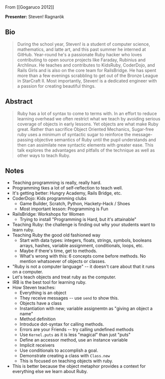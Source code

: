 From [[Gogaruco 2012]]

**Presenter:** Steven! Ragnarök

## Bio

> During the school year, Steven! is a student of computer science,
> mathematics, and latte art, and this past summer he interned at
> GitHub. Year-round he's a passionate Ruby hacker who loves
> contributing to open source projects like Faraday, Rubinius and
> Archlinux. He teaches and contributes to KidsRuby, CoderDojo, and
> Rails Girls and is also on the core team for RailsBridge. He has spent
> more than a few evenings scrabbling to get out of the Bronze League in
> StarCraft II. Most importantly, Steven! is a dedicated engineer with a
> passion for creating beautiful things.

## Abstract

> Ruby has a lot of syntax to come to terms with. In an effort to reduce
> learning overhead we often restrict what we teach by avoiding serious
> coverage of objects in early lessons. Yet objects are what make Ruby
> great. Rather than sacrifice Object Oriented Mechanics, Sugar-free
> ruby uses a minimum of syntactic sugar to reinforce the
> message-passing objective semantics of Ruby until the pupil
> understands and then can assimilate new syntactic elements with
> greater ease. This talk explores the advantages and pitfalls of the
> technique as well as other ways to teach Ruby.

## Notes

* Teaching programming is really, really hard.
* Programming tkes a lot of self-reflection to teach well.
* It's getting better: Hungry Academy, Rails Bridge, etc.
* CoderDojo: Kids programming clubs
  * Game Builder, Scratch, Python, Hackety-Hack / Shoes
  * Most important lesson: Programming is Fun
* RailsBridge: Workshops for Women
  * Trying to install "Programming is Hard, but it's attainable"
* Teaching Ruby: the challenge is finding out why your students want to
  learn ruby.
* Teaching Ruby the good old fashioned way
  * Start with data types: integers, floats, strings, symbols, booleans
    arrays, hashes, variable assignment, conditionals, loops, etc.
  * Maybe if there's time, get to methods.
  * What's wrong with this: 6 concepts come before methods.
    No mention whatsoever of objects or classes.
* "Ruby is not a computer language" -- it doesn't care about
  that it runs on a computer.
* Let's teach objects and treat ruby as the computer.
* IRB is the best tool for learning ruby.
* How Steven teaches:
  * Everything is an object
  * They receive messages -- use `send` to show this.
  * Objects have a class
  * Instantiation with new; variable assignemtn as "giving an object a
    name"
  * Method definition
  * Introduce dot-syntax for calling methods.
  * Errors are your Friends -- try calling undefined methods
  * Use `Kernel.puts` as it is less "magical" than just "puts"
  * Define an accessor method, use an instance variable
  * Implicit receivers
  * Use conditionals to accomplish a goal.
  * Demonstrate creating a class with `Class.new`
  * This is focused on teaching objects with ruby.
* This is better because the object metaphor provides a
  context for everything else we learn about Ruby.

